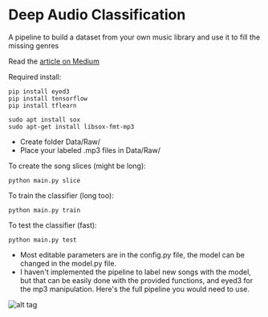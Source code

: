 # Deep Audio Classification
A pipeline to build a dataset from your own music library and use it to fill the missing genres

Read the [article on Medium](https://medium.com/@juliendespois/finding-the-genre-of-a-song-with-deep-learning-da8f59a61194#.yhemoyql0)

Required install:

```
pip install eyed3
pip install tensorflow
pip install tflearn
```
```
sudo apt install sox
sudo apt-get install libsox-fmt-mp3
```

- Create folder Data/Raw/
- Place your labeled .mp3 files in Data/Raw/

To create the song slices (might be long):

```
python main.py slice
```

To train the classifier (long too):

```
python main.py train
```

To test the classifier (fast):

```
python main.py test
```

- Most editable parameters are in the config.py file, the model can be changed in the model.py file.
- I haven't implemented the pipeline to label new songs with the model, but that can be easily done with the provided functions, and eyed3 for the mp3 manipulation. Here's the full pipeline you would need to use.

![alt tag](https://github.com/despoisj/DeepAudioClassification/blob/master/img/pipeline.png)
